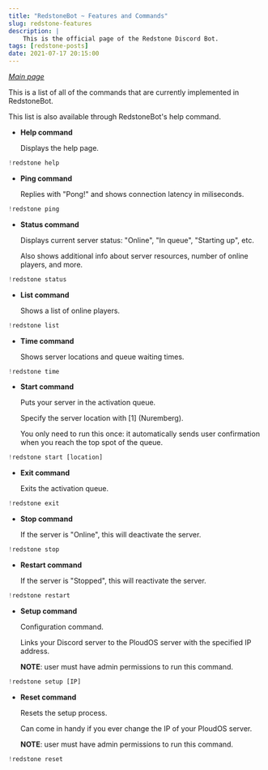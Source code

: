 ```yaml
---
title: "RedstoneBot ~ Features and Commands"
slug: redstone-features
description: |
    This is the official page of the Redstone Discord Bot.
tags: [redstone-posts]
date: 2021-07-17 20:15:00
--- 
```


[*Main page*](/redstone)

This is a list of all of the commands that are currently implemented in RedstoneBot.

This list is also available through RedstoneBot's help command. 


* **Help command**

    Displays the help page.

```js
!redstone help
```
* **Ping command**

    Replies with "Pong!" and shows connection   latency in miliseconds.


```js
!redstone ping
```

* **Status command**

    Displays current server status: "Online", "In queue", "Starting up", etc.

    Also shows additional info about server resources, number of online players, and more.

```js
!redstone status
```

* **List command**

    Shows a list of online players.    

```js
!redstone list
```


* **Time command**

    Shows server locations and queue waiting times.

```js
!redstone time
```

* **Start command**

    Puts your server in the activation queue.

    Specify the server location with [1] (Nuremberg).

    You only need to run this once: it automatically sends user confirmation when you reach the top spot of the queue.


```js
!redstone start [location]
```

* **Exit command**

    Exits the activation queue.

```js
!redstone exit
```

* **Stop command**

    If the server is "Online", this will deactivate the server.

```js
!redstone stop
```

* **Restart command**

    If the server is "Stopped", this will reactivate the server.

```js
!redstone restart
```

* **Setup command**

    Configuration command.

    Links your Discord server to the PloudOS server with the specified IP address.

    **NOTE**: user must have admin permissions to run this command.


```js
!redstone setup [IP]
```

* **Reset command**

    Resets the setup process.

    Can come in handy if you ever change the IP of your PloudOS server.

    **NOTE**: user must have admin permissions to run this command.

```js
!redstone reset
```



